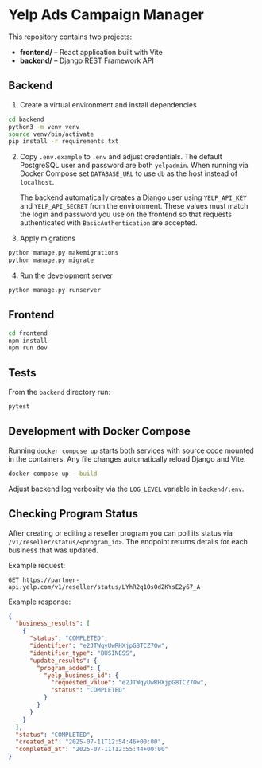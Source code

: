 # Yelp Ads Campaign Manager

This repository contains two projects:

- **frontend/** – React application built with Vite
- **backend/** – Django REST Framework API

## Backend

1. Create a virtual environment and install dependencies

```bash
cd backend
python3 -m venv venv
source venv/bin/activate
pip install -r requirements.txt
```

2. Copy `.env.example` to `.env` and adjust credentials. The default PostgreSQL
user and password are both `yelpadmin`. When running via Docker Compose set
`DATABASE_URL` to use `db` as the host instead of `localhost`.

   The backend automatically creates a Django user using `YELP_API_KEY` and
   `YELP_API_SECRET` from the environment. These values must match the login
   and password you use on the frontend so that requests authenticated with
   `BasicAuthentication` are accepted.

3. Apply migrations

```bash
python manage.py makemigrations
python manage.py migrate
```

4. Run the development server

```bash
python manage.py runserver
```

## Frontend

```bash
cd frontend
npm install
npm run dev
```

## Tests

From the `backend` directory run:

```bash
pytest
```

## Development with Docker Compose

Running `docker compose up` starts both services with source code mounted in the
containers. Any file changes automatically reload Django and Vite.

```bash
docker compose up --build
```

Adjust backend log verbosity via the `LOG_LEVEL` variable in `backend/.env`.

## Checking Program Status

After creating or editing a reseller program you can poll its status via
`/v1/reseller/status/<program_id>`.  The endpoint returns details for each
business that was updated.

Example request:

```
GET https://partner-api.yelp.com/v1/reseller/status/LYhR2q1OsOd2KYsE2y67_A
```

Example response:

```json
{
  "business_results": [
    {
      "status": "COMPLETED",
      "identifier": "e2JTWqyUwRHXjpG8TCZ7Ow",
      "identifier_type": "BUSINESS",
      "update_results": {
        "program_added": {
          "yelp_business_id": {
            "requested_value": "e2JTWqyUwRHXjpG8TCZ7Ow",
            "status": "COMPLETED"
          }
        }
      }
    }
  ],
  "status": "COMPLETED",
  "created_at": "2025-07-11T12:54:46+00:00",
  "completed_at": "2025-07-11T12:55:44+00:00"
}
```
